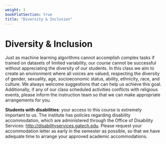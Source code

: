 ```yaml
---
weight: 3
bookFlatSection: true
title: "Diversity & Inclusion"
---
```


# Diversity & Inclusion

Just as machine learning algorithms cannot accomplish complex tasks if trained on datasets of limited variability, our course cannot be successful without appreciating the diversity of our students. In this class we aim to create an environment where all voices are valued, respecting the diversity of gender, sexuality, age, socioeconomic status, ability, ethnicity, race, and culture. We always welcome suggestions that can help us achieve this goal. Additionally, if any of our class scheduled activities conflicts with religious events, please inform the instruction team so that we can make appropriate arrangements for you.

**Students with disabilities**: your access to this course is extremely important to us. The institute has policies regarding disability accommodation, which are administered through the Office of Disability Services: http://disabilityservices.gatech.edu. Please request your accommodation letter as early in the semester as possible, so that we have adequate time to arrange your approved academic accommodations.